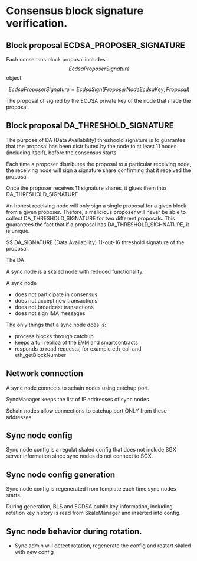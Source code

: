 # Consensus block signature verification.


## Block proposal ECDSA_PROPOSER_SIGNATURE

Each consensus block proposal includes $$EcdsaProposerSignature$$ object.

$$ EcdsaProposerSignature = EcdsaSign(ProposerNodeEcdsaKey, Proposal) $$

The proposal of signed by the ECDSA private key of the node that made the proposal.

## Block proposal DA_THRESHOLD_SIGNATURE

The purpose of DA (Data Availability) threshoold signature is to guarantee that the proposal has been distributed by the 
node to at least 11 nodes (including itself), before the consensus starts. 

Each time a proposer distributes the proposal to a particular receiving node, the receiving node will sign a signature share confirming that it received the proposal.

Once the proposer receives 11 signature shares, it glues them into DA_THRESHOLD_SIGNATURE

An honest receiving node will only sign a single proposal for a given block from a given proposer. Thefore, a malicious proposer will never 
be able to collect DA_THRESHOLD_SIGNATURE for two different proposals. This guarantees the fact that if a proposal has DA_THRESHOLD_SIGHNATURE, it is unique.



$$ DA_SIGNATURE (Data Availability) 11-out-16 threshold signature of the proposal.

The DA 




A sync node is a skaled node with reduced functionality.

A sync node 

* does not participate in consensus
* does not accept new transactions
* does not broadcast transactions
* does not sign IMA messages

The only things that a sync node does is:

* process blocks through catchup
* keeps a full replica of the EVM and smartcontracts
* responds to read requests, for example eth_call and eth_getBlockNumber


## Network connection

A sync node connects to schain nodes using catchup port.

SyncManager keeps the list of IP addresses of sync nodes.

Schain nodes allow connections to catchup port ONLY from these
addresses

## Sync node config

Sync node config is a regulat skaled config that
does not include SGX server information since
sync nodes do not connect to SGX.

## Sync node config generation

Sync node config is regenerated from template each time 
sync nodes starts.

During generation, BLS and ECDSA public key information,
including rotation key history
is read from SkaleManager and inserted into config.

## Sync node behavior during rotation.

* Sync admin will detect rotation, regenerate the config and restart skaled with new config











